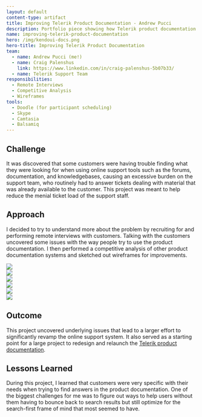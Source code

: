 ```yaml
---
layout: default
content-type: artifact
title: Improving Telerik Product Documentation - Andrew Pucci
description: Portfolio piece showing how Telerik product documentation was improved with interviews.
name: improving-telerik-product-documentation
hero: /img/kendoui-docs.png
hero-title: Improving Telerik Product Documentation
team: 
  - name: Andrew Pucci (me!)
  - name: Craig Palenshus
    link: https://www.linkedin.com/in/craig-palenshus-5b07b33/
  - name: Telerik Support Team
responsibilities:
  - Remote Interviews
  - Competitive Analysis
  - Wireframes
tools:
  - Doodle (for participant scheduling)
  - Skype
  - Camtasia
  - Balsamiq
---
```


## Challenge
It was discovered that some customers were having trouble finding what they were looking for when using online support tools such as the forums, documentation, and knowledgebases, causing an excessive burden on the support team, who routinely had to answer tickets dealing with material that was already available to the customer. This project was meant to help reduce the menial ticket load of the support staff.

## Approach
I decided to try to understand more about the problem by recruiting for and performing remote interviews with customers. Talking with the customers uncovered some issues with the way people try to use the product documentation. I then performed a competitive analysis of other product documentation systems and sketched out wireframes for improvements.

<div class="row">
  <div class="col s12 l4">
    <img class="materialboxed responsive-img" src="/img/support-dashboard.png">
  </div>
  <div class="col s12 l4">
    <img class="materialboxed responsive-img" src="/img/support-documentation.png">
  </div>
  <div class="col s12 l4">
    <img class="materialboxed responsive-img" src="/img/support-kb.png">
  </div>
  <div class="col s12 l4">
    <img class="materialboxed responsive-img" src="/img/support-plans.png">
  </div>
  <div class="col s12 l4">
    <img class="materialboxed responsive-img" src="/img/support-videos.png">
  </div>
  <div class="col s12 l4">
    <img class="materialboxed responsive-img" src="/img/support-youraccount.png">
  </div>
</div>


## Outcome
This project uncovered underlying issues that lead to a larger effort to significantly revamp the online support system. It also served as a starting point for a large project to redesign and relaunch the [Telerik product documentation](http://docs.telerik.com).

## Lessons Learned
During this project, I learned that customers were very specific with their needs when trying to find answers in the product documentation. One of the biggest challenges for me was to figure out ways to help users without them having to bounce back to search results but still optimize for the search-first frame of mind that most seemed to have.